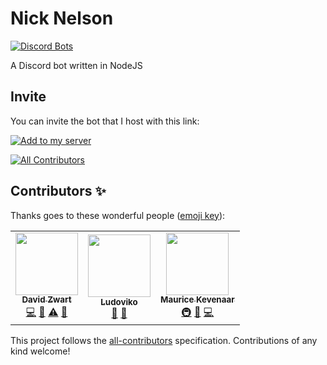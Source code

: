 # Nick Nelson

[![Discord Bots](https://top.gg/api/widget/servers/969889333156937740.svg)](https://top.gg/bot/969889333156937740)

A Discord bot written in NodeJS

## Invite

You can invite the bot that I host with this link:

[![Add to my server](https://img.shields.io/badge/Add%20to%20my%20server-Nick%20Nelson-green?logo=discord)](https://discord.com/oauth2/authorize?client_id=969889333156937740&scope=applications.commands%20bot&permissions=414531931206)

<!-- ALL-CONTRIBUTORS-BADGE:START - Do not remove or modify this section -->
[![All Contributors](https://img.shields.io/badge/all_contributors-3-orange.svg?style=flat-square)](#contributors-)
<!-- ALL-CONTRIBUTORS-BADGE:END -->

## Contributors ✨

Thanks goes to these wonderful people ([emoji key](https://allcontributors.org/docs/en/emoji-key)):

<!-- ALL-CONTRIBUTORS-LIST:START - Do not remove or modify this section -->
<!-- prettier-ignore-start -->
<!-- markdownlint-disable -->
<table>
  <tr>
    <td align="center"><a href="https://github.com/davidzwa"><img src="https://avatars.githubusercontent.com/u/6005355?v=4?s=100" width="100px;" alt=""/><br /><sub><b>David Zwart</b></sub></a><br /><a href="https://github.com/mkevenaar/NickNelson/commits?author=davidzwa" title="Code">💻</a> <a href="https://github.com/mkevenaar/NickNelson/issues?q=author%3Adavidzwa" title="Bug reports">🐛</a> <a href="https://github.com/mkevenaar/NickNelson/commits?author=davidzwa" title="Tests">⚠️</a> <a href="https://github.com/mkevenaar/NickNelson/pulls?q=is%3Apr+reviewed-by%3Adavidzwa" title="Reviewed Pull Requests">👀</a></td>
    <td align="center"><a href="https://ludoviko.ch"><img src="https://avatars.githubusercontent.com/u/4950364?v=4?s=100" width="100px;" alt=""/><br /><sub><b>Ludoviko</b></sub></a><br /><a href="#ideas-Lucxjo" title="Ideas, Planning, & Feedback">🤔</a> <a href="https://github.com/mkevenaar/NickNelson/pulls?q=is%3Apr+reviewed-by%3ALucxjo" title="Reviewed Pull Requests">👀</a></td>
    <td align="center"><a href="https://kevenaar.name/"><img src="https://avatars.githubusercontent.com/u/834643?v=4?s=100" width="100px;" alt=""/><br /><sub><b>Maurice Kevenaar</b></sub></a><br /><a href="#infra-mkevenaar" title="Infrastructure (Hosting, Build-Tools, etc)">🚇</a> <a href="https://github.com/mkevenaar/NickNelson/pulls?q=is%3Apr+reviewed-by%3Amkevenaar" title="Reviewed Pull Requests">👀</a> <a href="https://github.com/mkevenaar/NickNelson/commits?author=mkevenaar" title="Code">💻</a></td>
  </tr>
</table>

<!-- markdownlint-restore -->
<!-- prettier-ignore-end -->

<!-- ALL-CONTRIBUTORS-LIST:END -->

This project follows the [all-contributors](https://github.com/all-contributors/all-contributors) specification. Contributions of any kind welcome!
